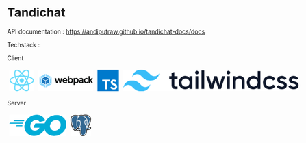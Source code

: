 # Tandichat

API documentation : https://andiputraw.github.io/tandichat-docs/docs


Techstack :

Client

<div style="display: flex;">
  <img src="/img/React-icon.svg.png" alt="React" style=" height: 50px; margin: 5px">
  <img src="/img/Webpack.svg.png" alt="Webpack" style="height: 50px;  margin: 5px">
  <img src="/img/Typescript.svg.png" alt="Typescript" style="height: 50px;  margin: 5px">
  <img src="/img/Tailwind_CSS_logo.svg.png" alt="Typescript" style="height: 50px;  margin: 5px">
</div>



Server



<div style="display: flex;">
  <img src="/img/215px-Go_Logo_Blue.svg.png" alt="React" style=" height: 50px; margin: 5px">
  <img src="/img/Postgresql_elephant.svg.png" alt="Webpack" style="height: 50px;  margin: 5px">
</div>
